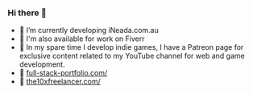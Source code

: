 ### Hi there 👋

- 🔭 I’m currently developing iNeada.com.au
- 🌱 I'm also available for work on Fiverr
- 🚀 In my spare time I develop indie games, I have  a Patreon page for exclusive content related to my YouTube channel for web and game development.
- 💼 [full-stack-portfolio.com/](https://full-stack-portfolio.com)
- 📓 [the10xfreelancer.com/](https://the10xfreelancer.com)